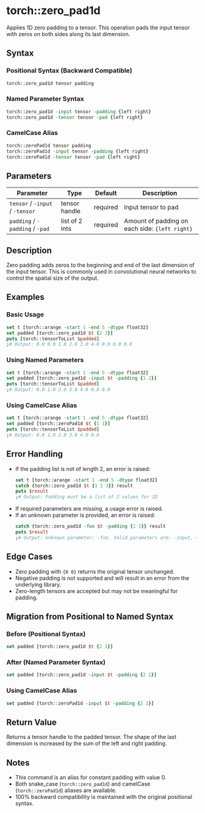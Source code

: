 # torch::zero_pad1d

Applies 1D zero padding to a tensor. This operation pads the input tensor with zeros on both sides along its last dimension.

## Syntax

### Positional Syntax (Backward Compatible)
```tcl
torch::zero_pad1d tensor padding
```

### Named Parameter Syntax
```tcl
torch::zero_pad1d -input tensor -padding {left right}
torch::zero_pad1d -tensor tensor -pad {left right}
```

### CamelCase Alias
```tcl
torch::zeroPad1d tensor padding
torch::zeroPad1d -input tensor -padding {left right}
torch::zeroPad1d -tensor tensor -pad {left right}
```

## Parameters

| Parameter | Type | Default | Description |
|-----------|------|---------|-------------|
| `tensor` / `-input` / `-tensor` | tensor handle | required | Input tensor to pad |
| `padding` / `-padding` / `-pad` | list of 2 ints | required | Amount of padding on each side: `{left right}` |

## Description

Zero padding adds zeros to the beginning and end of the last dimension of the input tensor. This is commonly used in convolutional neural networks to control the spatial size of the output.

## Examples

### Basic Usage
```tcl
set t [torch::arange -start 1 -end 5 -dtype float32]
set padded [torch::zero_pad1d $t {2 3}]
puts [torch::tensorToList $padded]
;# Output: 0.0 0.0 1.0 2.0 3.0 4.0 0.0 0.0 0.0
```

### Using Named Parameters
```tcl
set t [torch::arange -start 1 -end 5 -dtype float32]
set padded [torch::zero_pad1d -input $t -padding {1 2}]
puts [torch::tensorToList $padded]
;# Output: 0.0 1.0 2.0 3.0 4.0 0.0 0.0
```

### Using CamelCase Alias
```tcl
set t [torch::arange -start 1 -end 5 -dtype float32]
set padded [torch::zeroPad1d $t {1 1}]
puts [torch::tensorToList $padded]
;# Output: 0.0 1.0 2.0 3.0 4.0 0.0
```

## Error Handling

- If the padding list is not of length 2, an error is raised:
  ```tcl
  set t [torch::arange -start 1 -end 5 -dtype float32]
  catch {torch::zero_pad1d $t {1 2 3}} result
  puts $result
  ;# Output: Padding must be a list of 2 values for 1D
  ```
- If required parameters are missing, a usage error is raised.
- If an unknown parameter is provided, an error is raised:
  ```tcl
  catch {torch::zero_pad1d -foo $t -padding {1 1}} result
  puts $result
  ;# Output: Unknown parameter: -foo. Valid parameters are: -input, -tensor, -padding, -pad
  ```

## Edge Cases

- Zero padding with `{0 0}` returns the original tensor unchanged.
- Negative padding is not supported and will result in an error from the underlying library.
- Zero-length tensors are accepted but may not be meaningful for padding.

## Migration from Positional to Named Syntax

### Before (Positional Syntax)
```tcl
set padded [torch::zero_pad1d $t {2 1}]
```

### After (Named Parameter Syntax)
```tcl
set padded [torch::zero_pad1d -input $t -padding {2 1}]
```

### Using CamelCase Alias
```tcl
set padded [torch::zeroPad1d -input $t -padding {2 1}]
```

## Return Value

Returns a tensor handle to the padded tensor. The shape of the last dimension is increased by the sum of the left and right padding.

## Notes
- This command is an alias for constant padding with value 0.
- Both snake_case (`torch::zero_pad1d`) and camelCase (`torch::zeroPad1d`) aliases are available.
- 100% backward compatibility is maintained with the original positional syntax. 